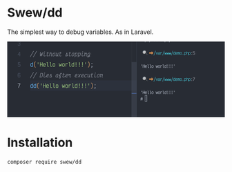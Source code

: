 # Swew/dd

The simplest way to debug variables. As in Laravel.

![swew/dd](./assets/demo.png)

# Installation

```sh
composer require swew/dd
```